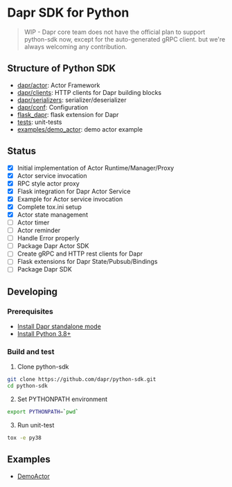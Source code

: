 # Dapr SDK for Python

> WIP - Dapr core team does not have the official plan to support python-sdk now, except for the auto-generated gRPC client. but we're always welcoming any contribution.

## Structure of Python SDK

* [dapr/actor](./dapr/actor): Actor Framework
* [dapr/clients](./dapr/clients): HTTP clients for Dapr building blocks
* [dapr/serializers](./dapr/serializers): serializer/deserializer
* [dapr/conf](./dapr/conf): Configuration
* [flask_dapr](./flask_dapr): flask extension for Dapr
* [tests](./tests/): unit-tests
* [examples/demo_actor](./examples/demo_actor): demo actor example

## Status

* [x] Initial implementation of Actor Runtime/Manager/Proxy
* [x] Actor service invocation
* [x] RPC style actor proxy
* [x] Flask integration for Dapr Actor Service
* [x] Example for Actor service invocation
* [x] Complete tox.ini setup
* [x] Actor state management
* [ ] Actor timer
* [ ] Actor reminder
* [ ] Handle Error properly
* [ ] Package Dapr Actor SDK
* [ ] Create gRPC and HTTP rest clients for Dapr
* [ ] Flask extensions for Dapr State/Pubsub/Bindings
* [ ] Package Dapr SDK

## Developing

### Prerequisites

* [Install Dapr standalone mode](https://github.com/dapr/cli#install-dapr-on-your-local-machine-standalone)
* [Install Python 3.8+](https://www.python.org/downloads/)

### Build and test

1. Clone python-sdk
```bash
git clone https://github.com/dapr/python-sdk.git
cd python-sdk
```
2. Set PYTHONPATH environment
```bash
export PYTHONPATH=`pwd`
```
3. Run unit-test
```bash
tox -e py38
```

## Examples

* [DemoActor](./examples/demo_actor)
